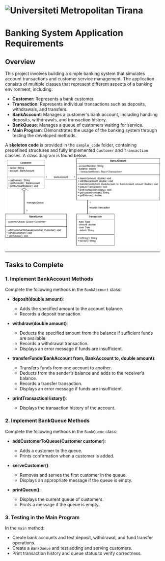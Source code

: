 # ![Universiteti Metropolitan Tirana](https://umt.edu.al/wp-content/uploads/2024/11/Universiteti-Metropolitan-Tirana.webp)  

# Banking System Application Requirements 

## Overview
This project involves building a simple banking system that simulates account transactions and customer service management. The application consists of multiple classes that represent different aspects of a banking environment, including:

- **Customer**: Represents a bank customer.
- **Transaction**: Represents individual transactions such as deposits, withdrawals, and transfers.
- **BankAccount**: Manages a customer's bank account, including handling deposits, withdrawals, and transaction history.
- **BankQueue**: Manages a queue of customers waiting for service.
- **Main Program**: Demonstrates the usage of the banking system through testing the developed methods.

A **skeleton code** is provided in the `sample_code` folder, containing predefined structures and fully implemented `Customer` and `Transaction` classes. A class diagram is found below. ![View the class diagram](classdiagram.png)


---
## **Tasks to Complete**

### **1. Implement BankAccount Methods**
Complete the following methods in the `BankAccount` class:

- **deposit(double amount)**:
  - Adds the specified amount to the account balance.
  - Records a deposit transaction.
  
- **withdraw(double amount)**:
  - Deducts the specified amount from the balance if sufficient funds are available.
  - Records a withdrawal transaction.
  - Displays an error message if funds are insufficient.
  
- **transferFunds(BankAccount from, BankAccount to, double amount)**:
  - Transfers funds from one account to another.
  - Deducts from the sender’s balance and adds to the receiver’s balance.
  - Records a transfer transaction.
  - Displays an error message if funds are insufficient.
  
- **printTransactionHistory()**:
  - Displays the transaction history of the account.

### **2. Implement BankQueue Methods**
Complete the following methods in the `BankQueue` class:

- **addCustomerToQueue(Customer customer)**:
  - Adds a customer to the queue.
  - Prints confirmation when a customer is added.
  
- **serveCustomer()**:
  - Removes and serves the first customer in the queue.
  - Displays an appropriate message if the queue is empty.
  
- **printQueue()**:
  - Displays the current queue of customers.
  - Prints a message if the queue is empty.
  
### **3. Testing in the Main Program**
In the `main` method:
- Create bank accounts and test deposit, withdrawal, and fund transfer operations.
- Create a `BankQueue` and test adding and serving customers.
- Print transaction history and queue status to verify correctness.


